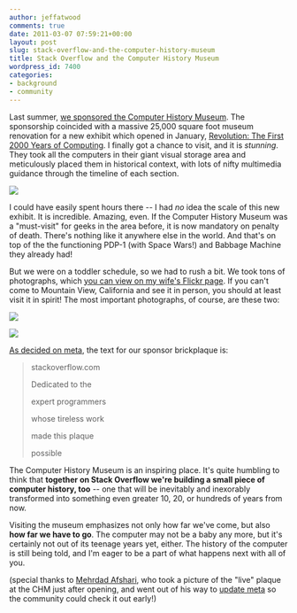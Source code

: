 ```yaml
---
author: jeffatwood
comments: true
date: 2011-03-07 07:59:21+00:00
layout: post
slug: stack-overflow-and-the-computer-history-museum
title: Stack Overflow and the Computer History Museum
wordpress_id: 7400
categories:
- background
- community
---
```


Last summer, [we sponsored the Computer History Museum](http://blog.stackoverflow.com/2010/05/our-brick-in-the-computer-history-museum-wall/).  The sponsorship coincided with a massive 25,000 square foot museum renovation for a new exhibit which opened in January, [Revolution: The First 2000 Years of Computing](http://www.computerhistory.org/visit/). I finally got a chance to visit, and it is _stunning_. They took all the computers in their giant visual storage area and meticulously placed them in historical context, with lots of nifty multimedia guidance through the timeline of each section.

[![](http://blog.stackoverflow.com/wp-content/uploads/computer-history-museum-new-exhibit-small1.png)](http://blog.stackoverflow.com/wp-content/uploads/computer-history-museum-new-exhibit.png)

I could have easily spent hours there -- I had _no_ idea the scale of this new exhibit. It is incredible. Amazing, even. If the Computer History Museum was a "must-visit" for geeks in the area before, it is now mandatory on penalty of death. There's nothing like it anywhere else in the world. And that's on top of the the functioning PDP-1 (with Space Wars!) and Babbage Machine they already had!

But we were on a toddler schedule, so we had to rush a bit. We took tons of photographs, which [you can view on my wife's Flickr page](http://www.flickr.com/photos/betsyphd/sets/72157625862100807/). If you can't come to Mountain View, California and see it in person, you should at least visit it in spirit! The most important photographs, of course, are these two:

![](http://blog.stackoverflow.com/wp-content/uploads/computer-history-museum-sponsor-wall.jpg)

![](http://blog.stackoverflow.com/wp-content/uploads/computer-history-museum-stackoverflow-plaque.jpg)

[As decided on meta](http://meta.stackoverflow.com/questions/46920/a-stack-overflow-brick-in-the-computer-history-museum-wall), the text for our sponsor brickplaque is:



<blockquote>
stackoverflow.com  

Dedicated to the  

expert programmers  

whose tireless work  

made this plaque  

possible
</blockquote>



The Computer History Museum is an inspiring place. It's quite humbling to think that **together on Stack Overflow we're building a small piece of computer history, too** -- one that will be inevitably and inexorably transformed into something even greater 10, 20, or hundreds of years from now.

Visiting the museum emphasizes not only how far we've come, but also **how far we have to go**. The computer may not be a baby any more, but it's certainly not out of its teenage years yet, either. The history of the computer is still being told, and I'm eager to be a part of what happens next with all of you. 

(special thanks to [Mehrdad Afshari](http://stackoverflow.com/users/33708/mehrdad-afshari), who took a picture of the "live" plaque at the CHM just after opening, and went out of his way to [update meta](http://meta.stackoverflow.com/posts/47026/revisions) so the community could check it out early!)

